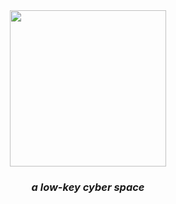 <div align="center">
  <img height="250px" src="https://github.com/user-attachments/assets/a022967f-38e6-4703-9e35-b3b6793f1f7a"/>

  <em><h3>a low-key cyber space</h3></em>
</div>
